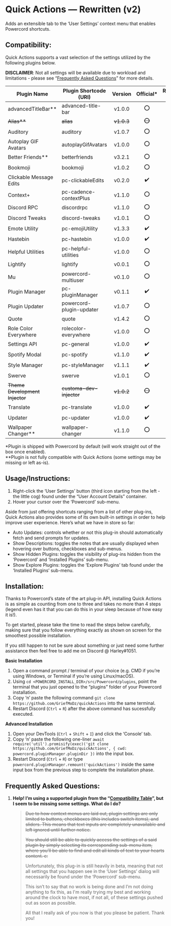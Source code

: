 # Quick Actions — Rewritten (v2)
Adds an extensible tab to the ‘User Settings’ context menu that enables Powercord shortcuts.

## Compatibility:
Quick Actions supports a vast selection of the settings utilized by the following plugins below.

**DISCLAIMER**: Not all settings will be available due to workload and limitations - please see “[Frequently Asked Questions](https://github.com/GriefMoDz/quickActions/#frequently-asked-questions)” for more details.

| Plugin Name                | Plugin Shortcode (URI)   | Version | Official\* | Repository URL                                             |
| -------------------------- | ------------------------ |:-------:|:----------:|:----------------------------------------------------------:|
| advancedTitleBar**         | advanced-title-bar       | v1.0.0  | ⭕         | [[Link]](../../../../powercord-community/advanced-title-bar)
| ~~Alias**~~                | ~~alias~~                | ~~v1.0.3~~  | ~~⭕~~        | ~~[[Link]](../../../../powercord-community/alias)~~
| Auditory                   | auditory                 | v1.0.7  | ⭕         | [[Link]](../../../../powercord-community/auditory)
| Autoplay GIF Avatars       | autoplayGifAvatars       | v1.0.0  | ⭕         | [[Link]](../../../autoplayGifAvatars)
| Better Friends**           | betterfriends            | v3.2.1  | ⭕         | [[Link]](../../../../powercord-community/betterfriends)
| Bookmoji                   | bookmoji                 | v1.0.2  | ⭕         | [[Link]](../../../../powercord-community/bookmoji)
| Clickable Message Edits    | pc-clickableEdits        | v0.2.0  | ✔️         | n/a
| Context+                   | pc-cadence-contextPlus   | v1.1.0  | ⭕         | [[Link]](../../../../cloudrac3r/pc-cadence-contextPlus)
| Discord RPC                | discordrpc               | v1.1.0  | ⭕         | [[Link]](../../../../ohlookitsderpy/discordrpc)
| Discord Tweaks             | discord-tweaks           | v1.0.1  | ⭕         | [[Link]](../../../../NurMarvin/discord-tweaks)
| Emote Utility              | pc-emojiUtility          | v1.3.3  | ✔️         | n/a
| Hastebin                   | pc-hastebin              | v1.0.0  | ✔️         | n/a
| Helpful Utilities          | pc-helpful-utilities     | v1.0.0  | ⭕         | [[Link]](../../../../axelgreavette/pc-helpful-utilities)
| Lightify                   | lightify                 | v0.0.1  | ⭕         | [[Link]](../../../../GeoffreyWesthoff/lightify)
| Mu                         | powercord-multiuser      | v0.1.0  | ⭕         | [[Link]](../../../../halcyxn/powercord-multiuser)
| Plugin Manager             | pc-pluginManager         | v0.1.1  | ✔️         | n/a
| Plugin Updater             | powercord-plugin-updater | v1.0.7  | ⭕         | [[Link]](../../../../cloudrac3r/powercord-plugin-updater)
| Quote                      | quote                    | v1.4.2  | ⭕         | [[Link]](../../../../NurMarvin/quote)
| Role Color Everywhere      | rolecolor-everywhere     | v1.0.0  | ⭕         | [[Link]](../../../../powercord-community/rolecolor-everywhere)
| Settings API               | pc-general               | v1.0.0  | ✔️         | n/a
| Spotify Modal              | pc-spotify               | v1.1.0  | ✔️         | n/a
| Style Manager              | pc-styleManager          | v1.1.1  | ✔️         | n/a
| Swerve                     | swerve                   | v1.0.1  | ⭕         | [[Link]](../../../../Nevvulo/swerve)
| ~~Theme Development Injector~~ | ~~customa-dev-injector~~     | ~~v1.0.2~~  | ~~⭕~~        | ~~[[Link]](https://gitlab.com/Customa/customa-dev-injector)~~
| Translate                  | pc-translate             | v1.0.0  | ✔️         | n/a
| Updater                    | pc-updater               | v1.0.0  | ✔️         | n/a
| Wallpaper Changer**        | wallpaper-changer        | v1.1.0  | ⭕         | [[Link]](../../../../powercord-community/wallpaper-changer)

\*Plugin is shipped with Powercord by default (will work straight out of the box once enabled).<br/>
\**Plugin is not fully compatible with Quick Actions (some settings may be missing or left as-is).

## Usage/Instructions:
1. Right-click the ‘User Settings’ button (third icon starting from the left - the little cog) found under the “User Account Details” container.
2. Hover your cursor over the ‘Powercord’ sub-menu.

Aside from just offering shortcuts ranging from a list of other plug-ins, Quick Actions also provides some of its own built-in settings in order to help improve user experience. Here’s what we have in store so far:

- Auto Updates: controls whether or not this plug-in should automatically fetch and send prompts for updates.
- Show Descriptions: toggles the notes that are usually displayed when hovering over buttons, checkboxes and sub-menus.
- Show Hidden Plugins: toggles the visibility of plug-ins hidden from the ‘Powercord’ and ‘Installed Plugins’ sub-menu.
- Show Explore Plugins: toggles the ‘Explore Plugins’ tab found under the ‘Installed Plugins’ sub-menu.

## Installation:
Thanks to Powercord’s state of the art plug-in API, installing Quick Actions is as simple as counting from one to three and takes no more than 4 steps (legend even has it that you can do this in your sleep because of how easy it is!).

To get started, please take the time to read the steps below carefully, making sure that you follow everything exactly as shown on screen for the smoothest possible installation.

If you still happen to not be sure about something or just need some further assistance then feel free to add me on Discord @ Harley#1051.

__**Basic Installation**__
  1. Open a command prompt / terminal of your choice (e.g. CMD if you’re using Windows, or Terminal if you’re using Linux/macOS).
  2. Using `cd <POWERCORD_INSTALL_DIR>/src/Powercord/plugins`, point the terminal that you just opened to the “plugins” folder of your Powercord installation.
  3. Copy ‘n’ paste the following command `git clone https://github.com/GriefMoDz/quickActions` into the same terminal.
  4. Restart Discord (`Ctrl` + `R`) after the above command has sucessfully executed.

__**Advanced Installation**__
  1. Open your DevTools (`Ctrl` + `Shift` + `I`) and click the ‘Console’ tab.
  2. Copy ‘n’ paste the following one-liner `await require('util').promisify(exec)('git clone https://github.com/GriefMoDz/quickActions', { cwd: powercord.pluginManager.pluginDir })` into the input box.
  3. Restart Discord (`Ctrl` + `R`) or type `powercord.pluginManager.remount('quickActions')` inside the same input box from the previous step to complete the installation phase.

## Frequently Asked Questions:
1. __Help! I’m using a supported plugin from the “[Compatibility Table](https://github.com/GriefMoDz/quickActions/#compatibility)”, but I seem to be missing some settings. What do I do?__
   > ~~Due to how context menus are laid out, plugin settings are only limited to buttons, checkboxes (this includes switch items), and sliders. This means that text inputs are completely unavailable and left ignored until further notice.~~
   >
   > ~~You should still be able to quickly access the settings of a said plugin by simply selecting its corresponding sub-menu item, where you’ll be able to find and edit all kinds of text to your hearts content. c:~~
   >
   > Unfortunately, this plug-in is still heavily in beta, meaning that not all settings that you happen see in the ‘User Settings’ dialog will necessarily be found under the ‘Powercord’ sub-menu.
   >
   > This isn’t to say that no work is being done and I’m not doing anything to fix this, as I'm really trying my best and working around the clock to have most, if not all, of these settings pushed out as soon as possible.
   >
   > All that I really ask of you now is that you please be patient. Thank you!
